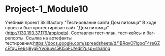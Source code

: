 # Project-1_Module10
Учебный проект Skillfactory "Тестирование сайта Дом питомца"
В ходе проекта был протестирован сайт "Дом питомца" (http://130.193.37.179/app/pets). Составлен тест-план, тест-кейсы и баг-репорты.
Ссылка на артефакты тестировния:https://docs.google.com/spreadsheets/d/1BRqvO7lgoqT4reGZcEfqUEe6sj9ygEYwSuws5KI5aFU/edit?usp=sharing
